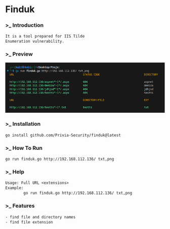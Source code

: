 # Finduk

### >_ Introduction
```
It is a tool prepared for IIS Tilde 
Enumeration vulnerability.
```
### >_ Preview
![finduk_preview](img/finduk_preview.png)

### >_ Installation
```
go install github.com/Privia-Security/finduk@latest
```

### >_ How To Run
```
go run finduk.go http://192.168.112.136/ txt,png
```

### >_ Help
```
Usage: Full URL <extensions>
Example:
        go run finduk.go http://192.168.112.136/ txt,png
```

### >_ Features
```
- find file and directory names
- find file extension
```

